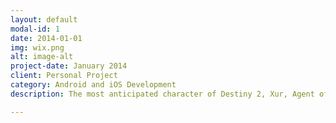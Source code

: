 ```yaml
---
layout: default
modal-id: 1
date: 2014-01-01
img: wix.png
alt: image-alt
project-date: January 2014
client: Personal Project
category: Android and iOS Development
description: The most anticipated character of Destiny 2, Xur, Agent of the Nine has its own application to track him down. Where is Xur? for Destiny 2 is a completely FREE, intuitive application with a very simple to use interface! Here are some features - Full inventory of Xur, Location of Xur on a Map, Weapon and Armor Details, Weapon and Armor Ratings & Reviews, Guardian Wishlist, Inventory History, Custom Xur Arrival and Departure Notifications and much more...

---
```

